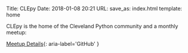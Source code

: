 Title: CLEpy
Date: 2018-01-08 20:21
URL:
save_as: index.html
template: home

CLEpy is the home of the Cleveland Python community and a monthly meetup:

[Meetup Details](https://www.meetup.com/Cleveland-Area-Python-Interest-Group){: aria-label='GitHub' }
